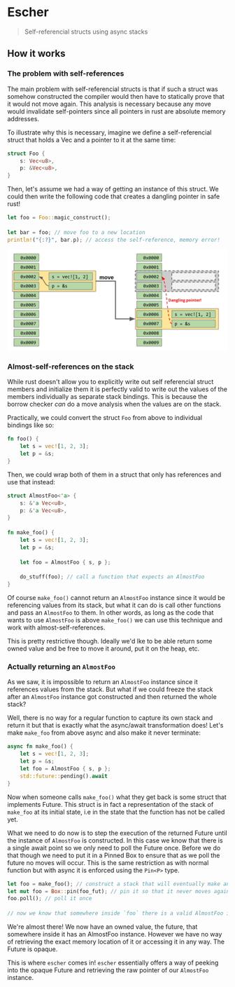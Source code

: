 # Escher
> Self-referencial structs using async stacks

## How it works

### The problem with self-references

The main problem with self-referencial structs is that if such a struct was
somehow constructed the compiler would then have to statically prove that it
would not move again. This analysis is necessary because any move would
invalidate self-pointers since all pointers in rust are absolute memory
addresses.

To illustrate why this is necessary, imagine we define a self-referencial
struct that holds a Vec and a pointer to it at the same time:

```rust
struct Foo {
    s: Vec<u8>,
    p: &Vec<u8>,
}
```

Then, let's assume we had a way of getting an instance of this struct. We could
then write the following code that creates a dangling pointer in safe rust!

```rust
let foo = Foo::magic_construct();

let bar = foo; // move foo to a new location
println!("{:?}", bar.p); // access the self-reference, memory error!
```

![Moves invalidate pointer](https://github.com/petrosagg/escher/blob/master/assets/moves-invalidate-pointer.png?raw=true)

### Almost-self-references on the stack

While rust doesn't allow you to explicitly write out self referencial struct
members and initialize them it is perfectly valid to write out the values of
the members individually as separate stack bindings. This is because the borrow
checker *can* do a move analysis when the values are on the stack.

Practically, we could convert the struct `Foo` from above to individual
bindings like so:

```rust
fn foo() {
    let s = vec![1, 2, 3];
    let p = &s;
}
```

Then, we could wrap both of them in a struct that only has references and use that instead:

```rust
struct AlmostFoo<'a> {
    s: &'a Vec<u8>,
    p: &'a Vec<u8>,
}

fn make_foo() {
    let s = vec![1, 2, 3];
    let p = &s;

    let foo = AlmostFoo { s, p };

    do_stuff(foo); // call a function that expects an AlmostFoo
}
```

Of course `make_foo()` cannot return an `AlmostFoo` instance since it would be
referencing values from its stack, but what it can do is call other functions
and pass an `AlmostFoo` to them. In other words, as long as the code that wants
to use `AlmostFoo` is above `make_foo()` we can use this technique and work
with almost-self-references.

This is pretty restrictive though. Ideally we'd lke to be able return some
owned value and be free to move it around, put it on the heap, etc.

### Actually returning an `AlmostFoo`

As we saw, it is impossible to return an `AlmostFoo` instance since it
references values from the stack. But what if we could freeze the stack after
an `AlmostFoo` instance got constructed and then returned the whole stack?

Well, there is no way for a regular function to capture its own stack and
return it but that is exactly what the async/await transformation does! Let's
make `make_foo` from above async and also make it never terminate:

```rust
async fn make_foo() {
    let s = vec![1, 2, 3];
    let p = &s;
    let foo = AlmostFoo { s, p };
    std::future::pending().await
}
```

Now when someone calls `make_foo()` what they get back is some struct that
implements Future. This struct is in fact a representation of the stack of
`make_foo` at its initial state, i.e in the state that the function has not be
called yet.

What we need to do now is to step the execution of the returned Future until
the instance of `AlmostFoo` is constructed. In this case we know that there is
a single await point so we only need to poll the Future once. Before we do that
though we need to put it in a Pinned Box to ensure that as we poll the future
no moves will occur. This is the same restriction as with normal function but
with async it is enforced using the `Pin<P>` type.

```rust
let foo = make_foo(); // construct a stack that will eventually make an AlmostFoo in it
let mut foo = Box::pin(foo_fut); // pin it so that it never moves again
foo.poll(); // poll it once

// now we know that somewhere inside `foo` there is a valid AlmostFoo instance!
```

We're almost there! We now have an owned value, the future, that somewhere
inside it has an AlmostFoo instance. However we have no way of retrieving the
exact memory location of it or accessing it in any way. The Future is opaque.

This is where `escher` comes in! `escher` essentially offers a way of peeking
into the opaque Future and retrieving the raw pointer of our `AlmostFoo`
instance.
